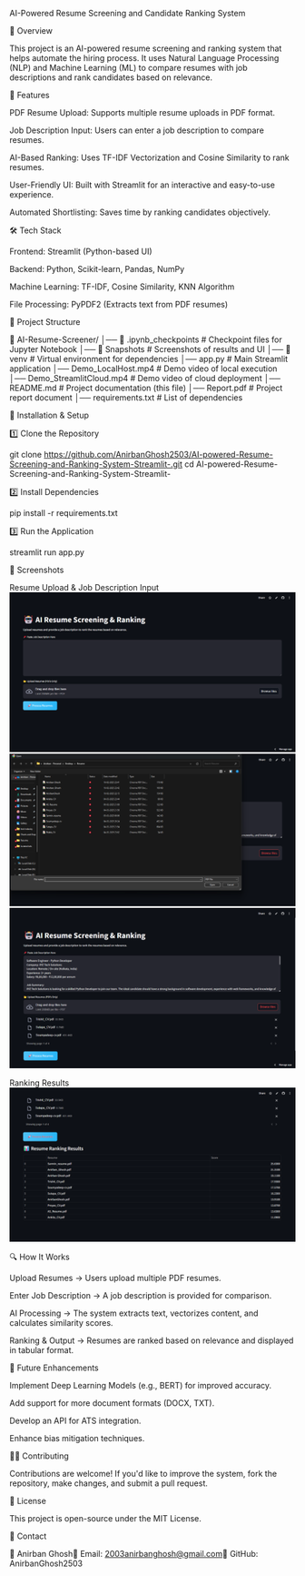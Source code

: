 AI-Powered Resume Screening and Candidate Ranking System

📌 Overview

This project is an AI-powered resume screening and ranking system that helps automate the hiring process. It uses Natural Language Processing (NLP) and Machine Learning (ML) to compare resumes with job descriptions and rank candidates based on relevance.

🚀 Features

PDF Resume Upload: Supports multiple resume uploads in PDF format.

Job Description Input: Users can enter a job description to compare resumes.

AI-Based Ranking: Uses TF-IDF Vectorization and Cosine Similarity to rank resumes.

User-Friendly UI: Built with Streamlit for an interactive and easy-to-use experience.

Automated Shortlisting: Saves time by ranking candidates objectively.

🛠️ Tech Stack

Frontend: Streamlit (Python-based UI)

Backend: Python, Scikit-learn, Pandas, NumPy

Machine Learning: TF-IDF, Cosine Similarity, KNN Algorithm

File Processing: PyPDF2 (Extracts text from PDF resumes)

📂 Project Structure

📁 AI-Resume-Screener/
│── 📁 .ipynb_checkpoints    # Checkpoint files for Jupyter Notebook
│── 📁 Snapshots             # Screenshots of results and UI
│── 📁 venv                  # Virtual environment for dependencies
│── app.py                   # Main Streamlit application
│── Demo_LocalHost.mp4       # Demo video of local execution
│── Demo_StreamlitCloud.mp4  # Demo video of cloud deployment
│── README.md                # Project documentation (this file)
│── Report.pdf               # Project report document
│── requirements.txt          # List of dependencies

🔧 Installation & Setup

1️⃣ Clone the Repository

git clone https://github.com/AnirbanGhosh2503/AI-powered-Resume-Screening-and-Ranking-System-Streamlit-.git
cd AI-powered-Resume-Screening-and-Ranking-System-Streamlit-

2️⃣ Install Dependencies

pip install -r requirements.txt

3️⃣ Run the Application

streamlit run app.py

📸 Screenshots

Resume Upload & Job Description Input
![Resume Upload](Snapshots/Landing.png)
![Resume Upload](Snapshots/Browse.png)
![Resume Upload](Snapshots/Process.png)


Ranking Results
![Ranking Results](Snapshots/Rank.png)



🔍 How It Works

Upload Resumes → Users upload multiple PDF resumes.

Enter Job Description → A job description is provided for comparison.

AI Processing → The system extracts text, vectorizes content, and calculates similarity scores.

Ranking & Output → Resumes are ranked based on relevance and displayed in tabular format.

📖 Future Enhancements

Implement Deep Learning Models (e.g., BERT) for improved accuracy.

Add support for more document formats (DOCX, TXT).

Develop an API for ATS integration.

Enhance bias mitigation techniques.

👨‍💻 Contributing

Contributions are welcome! If you'd like to improve the system, fork the repository, make changes, and submit a pull request.

📝 License

This project is open-source under the MIT License.

📩 Contact

👤 Anirban Ghosh📧 Email: 2003anirbanghosh@gmail.com🔗 GitHub: AnirbanGhosh2503